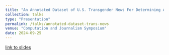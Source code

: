 ```yaml
---
title: "An Annotated Dataset of U.S. Transgender News For Determining Agenda-Setting & Information Flows"
collection: talks
type: "Presentation"
permalink: /talks/annotated-dataset-trans-news
venue: "Computation and Journalism Symposium"
date: 2024-09-25
---
```

[link to slides](http://asmithh.github.io/files/c_and_j_smith.pdf)
